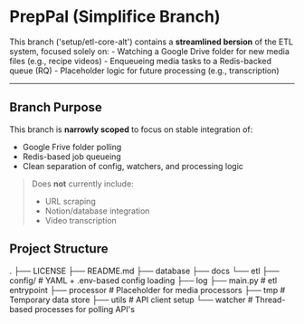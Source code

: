 # PrepPal (Simplifice Branch)

This branch ('setup/etl-core-alt') contains a **streamlined bersion** of the ETL system, focused solely on:
    - Watching a Google Drive folder for new media files (e.g., recipe videos)
    - Enqueueing media tasks to a Redis-backed queue (RQ)
    - Placeholder logic for future processing (e.g., transcription)

---

## Branch Purpose
 
 This branch is **narrowly scoped** to focus on stable integration of:

- Google Frive folder polling
- Redis-based job queueing
- Clean separation of config, watchers, and processing logic

> Does **not** currently include:
> - URL scraping
> - Notion/database integration
> - Video transcription


## Project Structure

.
├── LICENSE
├── README.md
├── database
├── docs
└── etl
    ├── config/ # YAML + .env-based config loading
    ├── log
    ├── main.py # etl entrypoint
    ├── processor # Placeholder for media processors
    ├── tmp # Temporary data store
    ├── utils # API client setup
    └── watcher # Thread-based processes for polling API's 





